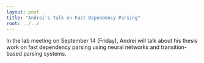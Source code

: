 ```yaml
---
layout: post
title: "Andrei's Talk on Fast Dependency Parsing"
root: ../../
---
```


In the lab meeting on September 14 (Friday), Andrei will talk about his thesis
work on fast dependency parsing using neural networks and transition-based
parsing systems.
